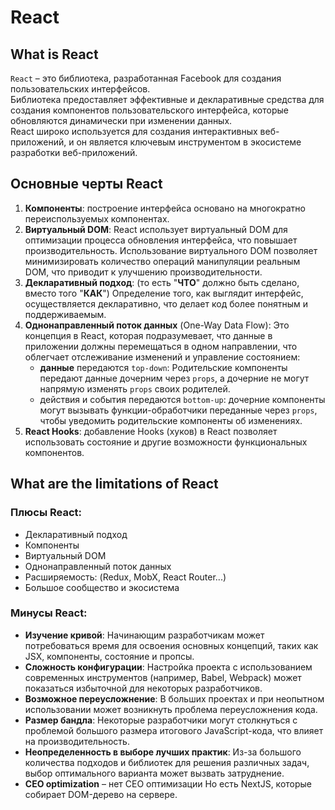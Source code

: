 # React
## What is React
`React` – это библиотека, разработанная Facebook для создания пользовательских интерфейсов.  
Библиотека предоставляет эффективные и декларативные средства для создания компонентов пользовательского интерфейса, которые обновляются 
динамически при изменении данных.  
React широко используется для создания интерактивных веб-приложений, и он является ключевым инструментом в экосистеме разработки веб-приложений.

## Основные черты React
1. **Компоненты**: построение интерфейса основано на многократно переиспользуемых компонентах.
2. **Виртуальный DOM**: React использует виртуальный DOM для оптимизации процесса обновления интерфейса, что повышает производительность. Использование виртуального DOM позволяет минимизировать количество операций манипуляции реальным DOM, что приводит к улучшению производительности.
3. **Декларативный подход**: (то есть "**ЧТО**" должно быть сделано, вместо того "**КАК**") Определение того, как выглядит интерфейс, 
   осуществляется 
   декларативно, что делает код более 
   понятным и 
   поддерживаемым.
4. **Однонаправленный поток данных** (One-Way Data Flow): Это концепция в React, которая подразумевает, что данные в приложении должны перемещаться в одном направлении, что облегчает отслеживание изменений и управление состоянием:
   - **данные** передаются `top-down`: Родительские компоненты передают данные дочерним через `props`, а дочерние не могут напрямую изменять 
     `props` своих родителей.
   - действия и события передаются `bottom-up`: дочерние компоненты могут вызывать функции-обработчики переданные через `props`, чтобы 
     уведомить родительские компоненты об изменениях.
5. **React Hooks**: добавление Hooks (хуков) в React позволяет использовать состояние и другие возможности функциональных компонентов.

## What are the limitations of React
### Плюсы React:
- Декларативный подход
- Компоненты
- Виртуальный DOM 
- Однонаправленный поток данных
- Расширяемость: (Redux, MobX, React Router...)
- Большое сообщество и экосистема

### Минусы React:
- **Изучение кривой**: Начинающим разработчикам может потребоваться время для освоения основных концепций, таких как JSX, компоненты, 
состояние и пропсы.
- **Сложность конфигурации**: Настройка проекта с использованием современных инструментов (например, Babel, Webpack) может показаться избыточной для некоторых разработчиков.
- **Возможное переусложнение**: В больших проектах и при неопытном использовании может возникнуть проблема переусложнения кода. 
- **Размер бандла**: Некоторые разработчики могут столкнуться с проблемой большого размера итогового JavaScript-кода, что влияет на производительность.
- **Неопределенность в выборе лучших практик**: Из-за большого количества подходов и библиотек для решения различных задач, выбор оптимального варианта может вызвать затруднение.
- **CEO optimization** – нет CEO оптимизации Но есть NextJS, которые собирает DOM-дерево на сервере.
